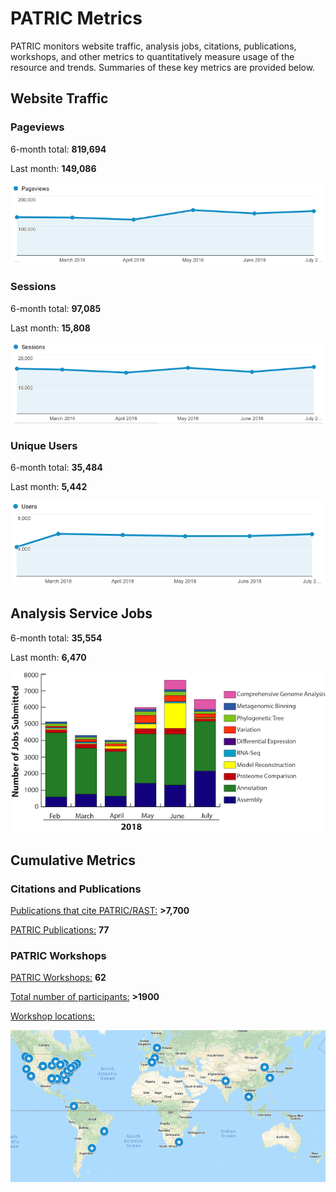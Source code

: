 # PATRIC Metrics
PATRIC monitors website traffic, analysis jobs, citations, publications, workshops, and other metrics to quantitatively measure usage of the resource and trends. Summaries of these key metrics are provided below. 

## Website Traffic

### Pageviews
6-month total: **819,694**   

Last month: **149,086**

![Pageviews 6 months](./images/pageviews_6_months.png)

### Sessions
6-month total: **97,085**   

Last month: **15,808** 

![Sessions 6 months](./images/sessions_6_months.png)

### Unique Users
6-month total: **35,484**   

Last month: **5,442**

![Users 6 months](./images/users_6_months.png)

## Analysis Service Jobs
6-month total: **35,554**   

Last month: **6,470**

![Service Jobs 6 months](./images/analysis_jobs_6_months.png)


## Cumulative Metrics

### Citations and Publications

[Publications that cite PATRIC/RAST:](https://scholar.google.com/citations?user=Ov91kMAAAAAJ&hl=en&authuser=1) **>7,700**

[PATRIC Publications:](https://patricbrc.org/webpage/website/publications.html) **77**

### PATRIC Workshops

[PATRIC Workshops:](https://patricbrc.org/webpage/website/workshops.html) **62**

[Total number of participants:](https://patricbrc.org/webpage/website/workshops.html) **>1900**

[Workshop locations:](https://patricbrc.org/webpage/website/workshops.html)

![PATRIC workshop locations](./images/workshop_map.png)


